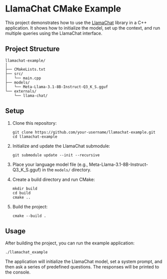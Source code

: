 # LlamaChat CMake Example

This project demonstrates how to use the [LlamaChat](https://github.com/developer239/llama-chat) library in a C++ application. It shows how to initialize the model, set up the context, and run multiple queries using the LlamaChat interface.

## Project Structure

```
llamachat-example/
│
├── CMakeLists.txt
├── src/
│   └── main.cpp
├── models/
│   └── Meta-Llama-3.1-8B-Instruct-Q3_K_S.gguf
└── externals/
    └── llama-chat/
```

## Setup

1. Clone this repository:
   ```
   git clone https://github.com/your-username/llamachat-example.git
   cd llamachat-example
   ```

2. Initialize and update the LlamaChat submodule:
   ```
   git submodule update --init --recursive
   ```

3. Place your language model file (e.g., Meta-Llama-3.1-8B-Instruct-Q3_K_S.gguf) in the `models/` directory.

4. Create a build directory and run CMake:
   ```
   mkdir build
   cd build
   cmake ..
   ```

5. Build the project:
   ```
   cmake --build .
   ```

## Usage

After building the project, you can run the example application:

```
./llamachat_example
```

The application will initialize the LlamaChat model, set a system prompt, and then ask a series of predefined questions. The responses will be printed to the console.
